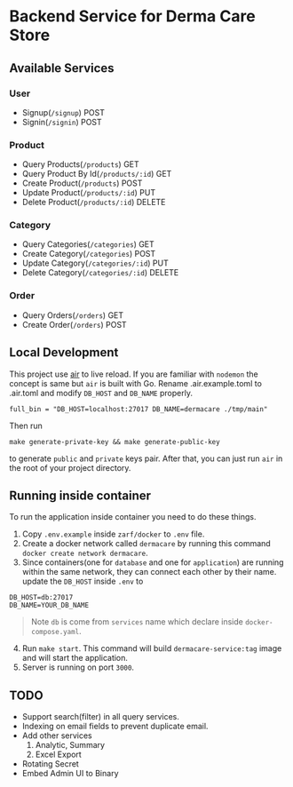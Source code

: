 # Backend Service for Derma Care Store

## Available Services
### User
- Signup(`/signup`) POST
- Signin(`/signin`) POST
### Product
- Query Products(`/products`) GET
- Query Product By Id(`/products/:id`) GET
- Create Product(`/products`) POST
- Update Product(`/products/:id`) PUT
- Delete Product(`/products/:id`) DELETE
### Category
- Query Categories(`/categories`) GET
- Create Category(`/categories`) POST
- Update Category(`/categories/:id`) PUT
- Delete Category(`/categories/:id`) DELETE
### Order
- Query Orders(`/orders`) GET
- Create Order(`/orders`) POST

## Local Development
This project use [air](https://github.com/cosmtrek/air) to live reload. If you are familiar with `nodemon` the concept is same but `air` is built with Go. 
Rename .air.example.toml to .air.toml and modify `DB_HOST` and `DB_NAME` properly.
```
full_bin = "DB_HOST=localhost:27017 DB_NAME=dermacare ./tmp/main"
```
Then run 
```
make generate-private-key && make generate-public-key
```
to generate `public` and `private` keys pair. After that, you can just run `air` in the root of your project directory.
## Running inside container
To run the application inside container you need to do these things.
1. Copy `.env.example` inside `zarf/docker` to `.env` file.
2. Create a docker network called `dermacare` by running this command `docker create network dermacare`.
3. Since containers(one for `database` and one for `application`) are running within the same network, they can connect each other by their name. update the `DB_HOST` inside `.env` to 
```
DB_HOST=db:27017
DB_NAME=YOUR_DB_NAME
``` 
> Note `db` is come from `services` name which declare inside `docker-compose.yaml`.
4. Run `make start`. This command will build `dermacare-service:tag` image and will start the application.
5. Server is running on port `3000`.
## TODO
* Support search(filter) in all query services.
* Indexing on email fields to prevent duplicate email.
* Add other services
  1. Analytic, Summary
  2. Excel Export
* Rotating Secret
* Embed Admin UI to Binary
